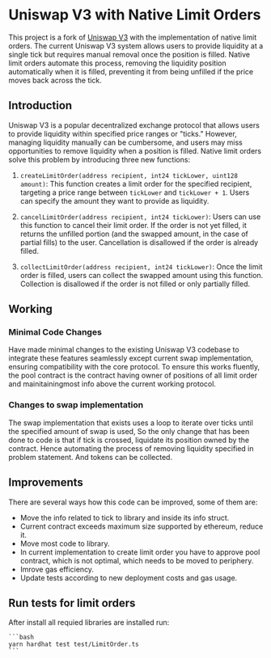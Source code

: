 # Uniswap V3 with Native Limit Orders

This project is a fork of [Uniswap V3](https://github.com/Uniswap/v3-core) with the implementation of native limit orders. The current Uniswap V3 system allows users to provide liquidity at a single tick but requires manual removal once the position is filled. Native limit orders automate this process, removing the liquidity position automatically when it is filled, preventing it from being unfilled if the price moves back across the tick.

## Introduction

Uniswap V3 is a popular decentralized exchange protocol that allows users to provide liquidity within specified price ranges or "ticks." However, managing liquidity manually can be cumbersome, and users may miss opportunities to remove liquidity when a position is filled. Native limit orders solve this problem by introducing three new functions:

1. `createLimitOrder(address recipient, int24 tickLower, uint128 amount)`: This function creates a limit order for the specified recipient, targeting a price range between `tickLower` and `tickLower + 1`. Users can specify the amount they want to provide as liquidity.

2. `cancelLimitOrder(address recipient, int24 tickLower)`: Users can use this function to cancel their limit order. If the order is not yet filled, it returns the unfilled portion (and the swapped amount, in the case of partial fills) to the user. Cancellation is disallowed if the order is already filled.

3. `collectLimitOrder(address recipient, int24 tickLower)`: Once the limit order is filled, users can collect the swapped amount using this function. Collection is disallowed if the order is not filled or only partially filled.

## Working

### Minimal Code Changes

Have made minimal changes to the existing Uniswap V3 codebase to integrate these features seamlessly except current swap implementation, ensuring compatibility with the core protocol. To ensure this works fluently, the pool contract is the contract having owner of positions of all limit order and mainitainingmost info above the current working protocol.

### Changes to swap implementation

The swap implementation that exists uses a loop to iterate over ticks until the specified amount of swap is used, So the only change that has been done to code is that if tick is crossed, liquidate its position owned by the contract. Hence automating the process of removing liquidity specified in problem statement. And tokens can be collected.

## Improvements

There are several ways how this code can be improved, some of them are:
- Move the info related to tick to library and inside its info struct.
- Current contract exceeds maximum size supported by ethereum, reduce it.
- Move most code to library.
- In current implementation to create limit order you have to approve pool contract, which is not optimal, which needs to be moved to periphery.
- Imrove gas efficiency.
- Update tests according to new deployment costs and gas usage. 


## Run tests for limit orders

After install all requied libraries are installed run:

    ```bash
    yarn hardhat test test/LimitOrder.ts
    ```